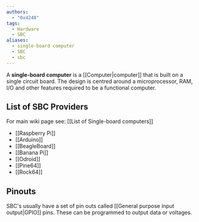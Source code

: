 ```yaml
---
authors:
  - "0x4248"
tags:
  - Hardware
  - SBC
aliases:
  - single-board computer
  - SBC
  - sbc
---
```

A **single-board computer** is a [[Computer|computer]] that is built on a single circuit board. The design is centred around a microprocessor, RAM, I/O and other features required to be a functional computer.

## List of SBC Providers
For main wiki page see: [[List of Single-board computers]]

- [[Raspberry Pi]]
- [[Arduino]]
- [[BeagleBoard]]
- [[Banana Pi]]
- [[Odroid]]
- [[Pine64]]
- [[Rock64]]
## Pinouts
SBC's usually have a set of pin outs called [[General purpose input output|GPIO]] pins. These can be programmed to output data or voltages.